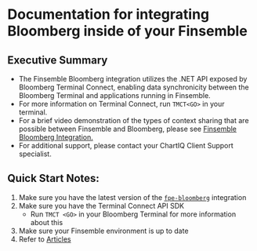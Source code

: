 # Documentation for integrating Bloomberg inside of your Finsemble
## Executive Summary
* The Finsemble Bloomberg integration utilizes the .NET API exposed by Bloomberg Terminal Connect, enabling data synchronicity between the Bloomberg Terminal and applications running in Finsemble. 
* For more information on Terminal Connect, run `TMCT<GO>` in your terminal.
* For a brief video demonstration of the types of context sharing that are possible between Finsemble and Bloomberg, please see [Finsemble Bloomberg Integration.](https://chartiq.wistia.com/projects/9zacla7xfo)
* For additional support, please contact your ChartIQ Client Support specialist.

## Quick Start Notes:
1. Make sure you have the latest version of the [`fpe-bloomberg`](https://github.com/ChartIQ/fpe-bloomberg) integration
1. Make sure you have the Terminal Connect API SDK
    * Run `TMCT <GO>` in your Bloomberg Terminal for more information about this
2. Make sure your Finsemble environment is up to date
3. Refer to [Articles](articles/intro.html)
